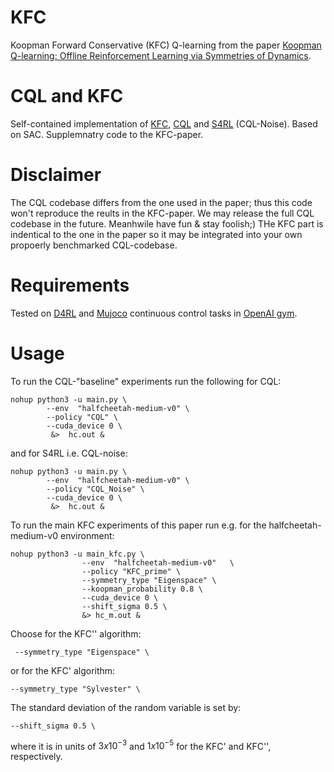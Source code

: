 # KFC
Koopman Forward Conservative (KFC) Q-learning from the paper [Koopman Q-learning: Offline Reinforcement Learning via Symmetries of Dynamics](https://arxiv.org/abs/2111.01365).

# CQL and KFC
Self-contained implementation of  [KFC](https://arxiv.org/abs/2111.01365), [CQL](https://arxiv.org/abs/2006.04779) and [S4RL](https://arxiv.org/abs/2103.06326) (CQL-Noise). Based on SAC. Supplemnatry code to the KFC-paper.

# Disclaimer
The CQL codebase differs from the one used in the paper; thus this code won't reproduce the reults in the KFC-paper. We may release the full CQL codebase in the future. Meanhwile have fun & stay foolish;) THe KFC part is indentical to the one in the paper so it may be integrated into your own propoerly benchmarked CQL-codebase.

# Requirements
Tested on [D4RL](https://github.com/rail-berkeley/d4rl) and [Mujoco](http://www.mujoco.org/) continuous control tasks in [OpenAI gym](https://gym.openai.com/). 


# Usage
To run the CQL-"baseline" experiments run the following for CQL:
```
nohup python3 -u main.py \
        --env  "halfcheetah-medium-v0" \
        --policy "CQL" \
        --cuda_device 0 \
         &>  hc.out &
```
and for S4RL i.e. CQL-noise:
```
nohup python3 -u main.py \
        --env  "halfcheetah-medium-v0" \
        --policy "CQL_Noise" \
        --cuda_device 0 \
         &>  hc.out &
```


To run the main KFC experiments of this paper run e.g. for the halfcheetah-medium-v0 environment:
```
nohup python3 -u main_kfc.py \
                --env  "halfcheetah-medium-v0"   \
                --policy "KFC_prime" \
                --symmetry_type "Eigenspace" \
                --koopman_probability 0.8 \
                --cuda_device 0 \
                --shift_sigma 0.5 \
                &> hc_m.out &

```
Choose for the KFC'' algorithm: 
```
 --symmetry_type "Eigenspace" \
 ```
or for the KFC' algorithm:
 ```
 --symmetry_type "Sylvester" \
 ```
The standard deviation of the random variable is set by:
 ```
 --shift_sigma 0.5 \
 ```
 where it is in units of $3 x 10^{-3}$ and $1 x 10^{-5}$ for the KFC' and KFC'', respectively.

